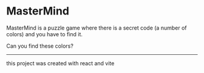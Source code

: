 # MasterMind
MasterMind is a puzzle game where there is a secret code (a number of colors) and you have to find it.

Can you find these colors?

----
this project was created with react and vite